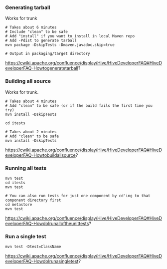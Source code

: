 ### Generating tarball
Works for trunk
```
# Takes about 6 minutes
# Include "clean" to be safe
# Add "install" if you want to install in local Maven repo
# Add -Pdist to generate tarball
mvn package -DskipTests -Dmaven.javadoc.skip=true

# Output in packaging/target directory
```
https://cwiki.apache.org/confluence/display/Hive/HiveDeveloperFAQ#HiveDeveloperFAQ-Howtogeneratetarball?

### Building all source
Works for trunk.
```
# Takes about 4 minutes
# Add "clean" to be safe (or if the build fails the first time you try)
mvn install -DskipTests

cd itests

# Takes about 2 minutes
# Add "clean" to be safe
mvn install -DskipTests
```
https://cwiki.apache.org/confluence/display/Hive/HiveDeveloperFAQ#HiveDeveloperFAQ-Howtobuildallsource?

### Running all tests
```
mvn test
cd itests
mvn test

# You can also run tests for just one component by cd'ing to that component directory first
cd metastore
mvn test
```
https://cwiki.apache.org/confluence/display/Hive/HiveDeveloperFAQ#HiveDeveloperFAQ-HowdoIrunalloftheunittests?

### Run a single test
```
mvn test -Dtest=ClassName
```
https://cwiki.apache.org/confluence/display/Hive/HiveDeveloperFAQ#HiveDeveloperFAQ-HowdoIrunasingletest?